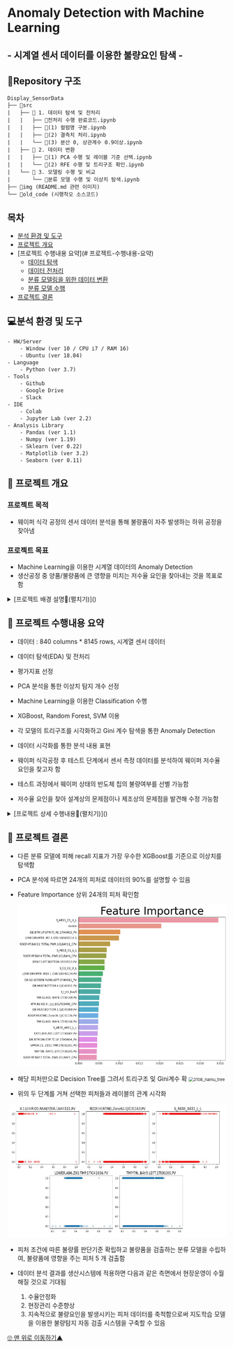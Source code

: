 # Anomaly Detection with Machine Learning
## - 시계열 센서 데이터를 이용한 불량요인 탐색 -

## 📁Repository 구조
```
Display_SensorData
├── 📁src 
|	├── 📁 1. 데이터 탐색 및 전처리
|	|	├── 📃전처리 수행 완료코드.ipynb
|	|	├── 📃(1) 컬럼명 구분.ipynb
|	|	├── 📃(2) 결측치 처리.ipynb
|	|	└── 📃(3) 분산 0, 상관계수 0.9이상.ipynb
|	├── 📁 2. 데이터 변환
|	|	├── 📃(1) PCA 수행 및 레이블 기준 선택.ipynb
|	|	└── 📃(2) RFE 수행 및 트리구조 확인.ipynb
|	└── 📁 3. 모델링 수행 및 비교
|	 	└── 📃분류 모델 수행 및 이상치 탐색.ipynb
├── 📁img (README.md 관련 이미지) 
└── 📁old_code (시행착오 소스코드)
```

## 목차


  * [분석 환경 및 도구](#분석-환경-및-도구)
  * [프로젝트 개요](#프로젝트-개요)
  * [프로젝트 수행내용 요약](# 프로젝트-수행내용-요약)
      * [데이터 탐색](#데이터-탐색)
      * [데이터 전처리](#데이터-전처리)
      * [분류 모델링을 위한 데이터 변환](#분류-모델링을-위한-데이터-변환)
      * [분류 모델 수행](#분류-모델-수행)
  * [프로젝트 결론](#프로젝트-결론)





## 💻분석 환경 및 도구

```
- HW/Server
	- Window (ver 10 / CPU i7 / RAM 16)
	- Ubuntu (ver 18.04)
- Language
	- Python (ver 3.7)
- Tools
	- Github
	- Google Drive
	- Slack
- IDE
	- Colab
	- Jupyter Lab (ver 2.2)
- Analysis Library
	- Pandas (ver 1.1)
	- Numpy (ver 1.19)
	- Sklearn (ver 0.22)
	- Matplotlib (ver 3.2)
	- Seaborn (ver 0.11)
```


## 🌿 프로젝트 개요
### 프로젝트 목적

- 웨이퍼 식각 공정의 센서 데이터 분석을 통해 불량품이 자주 발생하는 하위 공정을 찾아냄

### 프로젝트 목표

- Machine Learning을 이용한 시계열 데이터의 Anomaly Detection
- 생산공정 중 양품/불량품에 큰 영향을 미치는 저수율 요인을 찾아내는 것을 목표로 함

<details>
<summary> [프로젝트 배경 설명📌(펼치기)]()</summary>
<div markdown="1">       

### 웨이퍼 식각 공정
- TFT(박막트랜지스터)의 회로 패턴을 만들기 위해 웨이퍼의 필요한 부분만 남기고 불필요한 부분은 깎아내는 공정
- 반도체 8대 공정 중 4번째 공정으로, 공정 중 불량율이 발생할 확률이 높아 반도체 수율에 가장 큰 영향을 미침

### 저수율 웨이퍼가 발생하는 원인
- 반도체 공정의 각 프로세서에서 레시피(온도,압력,가공 시간 등)대로 작업이 이루어지지 않아서 저수율 웨이퍼가 발생함

### 저수율 요인 파악의 필요성
- 공정 중 저수율 요인을 찾아내면 해당 프로세서의 집중적인 관리를 통해 고수율 웨이퍼의 생산효율을 극대화 할 수 있음
- 최적의 Etching 공정 레시피를 제공하고자 함

</div>
</details>



## 🌿 프로젝트 수행내용 요약

- 데이터 : 840 columns * 8145 rows, 시계열 센서 데이터
- 데이터 탐색(EDA) 및 전처리
- 평가지표 선정
- PCA 분석을 통한 이상치 탐지 개수 선정
- Machine Learning을 이용한 Classification 수행
- XGBoost, Random Forest, SVM 이용
- 각 모델의 트리구조를 시각화하고 Gini 계수 탐색을 통한 Anomaly Detection
- 데이터 시각화를 통한 분석 내용 표현

- 웨이퍼 식각공정 후 테스트 단계에서 센서 측정 데이터를 분석하여 웨이퍼 저수율 요인을 찾고자 함
- 테스트 과정에서 웨이퍼 상태의 반도체 칩의 불량여부를 선별 가능함
- 저수율 요인을 찾아 설계상의 문제점이나 제조상의 문제점을 발견해 수정 가능함


<details>
<summary> [프로젝트 상세 수행내용📌(펼치기)]()</summary>
<div markdown="1">    

## 📌데이터 탐색
- 데이터 : 디스플레이 Etching 공정의 센서데이터 (csv 파일)
- 840 컬럼 x 8145개 행의 int, float 타입 데이터임
- 반도체 식각 공정은 여러 단계로 구성되어 있으며, 각 단계는 사람이 검수함
- 따라서 각 피처는 휴먼에러를 포함하고 있을 수 있음
- 각 단계에는 센서가 배치되어 있으며, 이 센서는 1초 마다 값을 측정함
- 센서 측정값을 1시간 단위로 평균 내어 저장한 csv 파일을 분석 대상으로 함 

## 📌[데이터 전처리](https://github.com/ammobam/Display_SensorData/tree/main/src/1.%20%EB%8D%B0%EC%9D%B4%ED%84%B0%20%ED%83%90%EC%83%89%20%EB%B0%8F%20%EC%A0%84%EC%B2%98%EB%A6%AC)
- 결측치 처리
- 분산 0인 데이터 제거
- 생산라인 L, R 구분하여 한 쪽 라인 제거
- 피처 간 상관계수가 큰 피처 제거
- VIF > 30 이상의 피처 제거 (최종 모델링 작업에서는 생략함)


<details>
<summary> [데이터 전처리 상세내용📌(펼치기)]()</summary>
<div markdown="1">   

### 1)  결측치 처리
- 전체 값이 없는 컬럼 삭제
	-  7개 컬럼은 전체 8145개의 행이 모두 결측치임
	-  데이터가 없으므로 삭제함
- 그 외 결측치 처리
	- 남은 결측치는 ffill로 처리함
	- 이 데이터는 센서 데이터의 1시간 단위 평균 값이므로 전체 컬럼에 대한 평균보다는 이전 행의 값으로 결측치를 처리하는 것이 적절함

### 2)  분산 0인 데이터 제거
- 분산이 0인 데이터를 제거하는 이유?
    - 어떤 피처의 분산이 0이라는 것은 그 피처의 데이터가 모든 행에 대해 거의 변하지 않은 것을 의미함
    - 어떤 경우에도 같은 값을 내는 컬럼이 불량률에 영향을 주고 있다고 보기 어려움
- 수행 방법
    - 방법1 : sklearn의 VarianceThreshold 사용
    - 방법2 : var() 사용
- 결과


### 3)  생산라인 L, R 구분하여 한 쪽 라인 제거
- 피처 이름에 L, R가 반복하여 등장함
	- 피처 이름을 비교해본 결과 L, R은 좌, 우 생산라인일 것으로 생각됨
- 생산라인 L, R 구분하여 한 쪽 라인 제거하는 이유?
	- L, R이 동일한 공정을 수행하는 별개 라인이라면, 
	- 두 라인의 데이터를 모두 사용하는 것은 동일한 데이터가 최종 분류 모델에 중복하여 영향력을 주게 됨
	- 이 프로젝트는 공정의 특성에 따라  발생하는 저수율 요인을 찾고자 함
	- 따라서 L, R 라인에 속하는 공정이 동일한 공정이라면 L, R에 따른 차이가 발생해서는 안 됨
- 수행 방법
	(1) L, R 이름 분류
	- 피처 이름에 L, R이 표시된 피처를 분류함
		-  LR, L_R 등 구분이 어려운 이름은 우선 제외함
		-  L, R 을 분류함
		-  그 외 분류되지 않은 피처는 공통 생산라인으로 간주함
	-  라인별 피처 개수 확인
		-  L 피처 : 95개
		-  R 피처 : 91개
		- L 피처와 R 피처의 개수가 약간 차이남

	(2) L, R이 동일한 공정을 수행하는 별개 라인인지 확인
	-  각 라인의 피처 이름을 비교
		- L, R의 피처 이름을 비교하여 어느 한 쪽에 포함되지 않은 독특한 피처가 있는지 확인함
		- 이름 비교 결과 L 피처와 R 피처 이름 패턴은 매우 유사함
	-  L, R 상관계수 히트맵 확인
		- L, R 라인 각각의 상관계수를 히트맵으로 시각화함
		- L, R 라인 각 히트맵은 매우 유사한 패턴을 보임
		- 이는 L, R라인에 속한 피처 간에 유사한 상관관계가 있음을 의미함
	- 결론
		- L, R에 속한 각 피처의 유사한 이름, 피처간 상관계수의 패턴으로 보아
		- L, R은 동일한 공정을 수행하는 별개 생산라인으로 판단하는 것이 타당함

	(3) 피처 수가 적은 Right 라인의 피처를 제외하여 모델링 수행함



### 4)  피처 간 상관계수가 큰 피처 제거
- 상관계수 : 피처가 서로 종속된 정도를 나타낸 값. 강한 상관관계에 있는 경우 큰 값을 나타냄
- 상관계수가 큰 피처를 제거하는 이유?
    - 두 피처가 강한 상관관계에 있다는 것은, 하나의 피처 값이 다른 피처의 값에 큰 영향을 주고있음을 의미함
    - 두 피처는 동일한 원인에 기인하여 변하는 것으로 추측할 수 있음
    - 이를 제거하지 않고 두면 사실상 같은 의미인 데이터가 모델링에 여러 번 반영됨
    - 사실상 종속관계에 있는 피처들이 모델링에 크게 기여하는 것과 같음
    - 모델링에 영향을 미치는 원인들이 모두 비슷한 중요도로 반영되게 하려면 종속성이 낮은 피처들만을 이용하여 모델을 만드는 것이 타당함
- 여기서는 피처 간 상관계수의 절대값이 0.9 이상인 경우를 종속된 것으로 봄

### 5)  VIF > 30 이상의 피처 제거 (최종 모델링에서 생략함)
- VIF : Variation Inflation Factor, 분산팽창요인
    - 다중회귀분석 시 종속변수 Y를 제외하고 독립변수(피처)에 대해서만 판단함
    - 피처 사이에 회귀분석을 실시하여 결정계수(R2)가 높으면 다중공선성의 문제가 발생할 가능성이 높음
    - 피처의 특정 조합에서 회귀선의 설명력(결정계수)이 높으면 VIF 값이 커짐

- 이 데이터의 경우 컬럼 수가 많아서 VIF 기준을 30 정도로 잡아야 함
- VIF를 이용해서 컬럼을 제거하는 방법:
    - (1) VIF 계산
    - (2) VIF가 가장 큰 피처를 제외하고 다시 VIF 계산
    - (3-1) 가장 큰 VIF가
        - 이전의 VIF보다 커지거나, 
        - 무한으로 발산하는 경우에는
        - 제외했던 컬럼을 다시 포함하고 2순위의 컬럼을 제외하여 (1), (2) 반복
    - (3-2) 가장 큰 VIF를 확인한 결과 이전의 VIF보다 작고, 30 이상이면 (1), (2) 반복
- 순차적으로 진행되는 작업으로 수행 시간이 오래 걸리는 작업임

- 최종 모델링에서 제외한 이유 ?
    - 위와 같은 방법으로 피처를 제거한 결과, 남은 피처가 모델을 충분히 설명하지 못하는 것 같음
- 대안
    - RFE를 이용하여 중요 피처를 추출함


</div>
</details>
    
    
## 📌[분류 모델링을 위한 데이터 변환](https://github.com/ammobam/Display_SensorData/tree/main/src/2.%20%EB%8D%B0%EC%9D%B4%ED%84%B0%20%EB%B3%80%ED%99%98)
- 수행 목표 및 방법
	- 프로젝트 목표인 **중요 피처 도출**을 위해 모델링 후 반복 작업함
- 수행 내용
    - PCA 수행
    - 레이블 기준 설정
    - RFE 클래스를 이용한 중요 피처 선정 

<details>
<summary> [분류 모델링을 위한 데이터 변환 상세내용📌(펼치기)]()</summary>
<div markdown="1">   

### 1)  PCA 수행
- PCA 수행을 통해 중요 피처를 몇 개 추출하는 것이 적절한지 조사함
- n_components를 전체 피처 개수로 설정하여 PCA를 수행함
- 이 경우 주성분과 피처는 1:1 대응하므로, 데이터를 잘 설명할 수 있는 주성분 수가 곧 중요 피처 개수임
- 방법1 : Elbow Point 확인
    - 피처 - 설명변수 그래프를 그려서 Elbow Point를 확인함
    - 또는 설명변수가 급감하는 때의 주성분 인덱스를 찾음
    - 이 방법을 사용하면 **최소한의 주성분 개수**로 전체 데이터의 경향을 설명할 수 있음
- 방법2 : 설명변수 비율의 누적합 확인
    - 설명변수 비율의 누적합이 0.90일 때의 주성분 개수로 선택할 수 있음
    - 이 경우 **전체 데이터의 90%를 설명하기 위해 필요한 주성분 개수**를 구하는 것과 같음
    



### 2)  레이블 기준 선택
- 불량품/양품 나누는 기준 선택
- 기준 1 : 데이터 값 상위 5% 기준으로 불량품을 구분한 경우, 불균형한 트리가 생성됨

<img src="img\2108_namu_tree_label1.png" alt="2108_namu_tree_label1" style="zoom:25%;" />



- 기준 2 : 양품/불량품 데이터 개수가 비슷해지도록 한 경우, 균형 잡힌 트리가 생성됨

<img src="img\2108_namu_tree_label2.png" alt="2108_namu_tree_label2" style="zoom:25%;" />



### 3)  RFE 클래스를 이용한 중요 피처 선정
- PCA 수행 결과로 나온 중요 피처 개수를 참고하여 RFE를 수행함
- RFE
    - recursive feature elimination (재귀적 피처 제거)
    - 모델에 가장 영향을 적게 미치는 일부 피처를 제외하고 다시 모델 학습을 수행함
    - 위 작업을 반복하여 최종적으로는 중요한 피처만으로 학습한 모델을 반환함
	- 피처 제외 기준 : 회귀 모델에서는 coef, 분류 모델에서는 feature_importance를 기준으로 함
    - 이용한 클래스 : sklearn.feature_selection.RFE


</div>
</details>

## 📌[분류 모델 수행](https://github.com/ammobam/Display_SensorData/tree/main/src/3.%20%EB%AA%A8%EB%8D%B8%EB%A7%81%20%EC%88%98%ED%96%89%20%EB%B0%8F%20%EB%B9%84%EA%B5%90)
### 1) 분류 모델의 이해
- 단일 모델 학습 방식
	- 단일 알고리즘으로 하나의 모델을 이용하여 분류함
	- 해당 알고리즘 : SVM, Decision Tree
- Ensemble 모델 학습 방식
	- (1) Voting
	    - **여러 알고리즘**으로 모델을 생성하고 분류 결과를 비교하여 가장 좋은 모델을 선정하는 방법
        - voting 유형
        	- hard voting : voting 결과를 1, 0으로 리턴
	        - soft voting : voting 결과를 확률로 리턴

	- (2) Bagging
	    - **한 가지 알고리즘**으로 여러 개의 모델 생성하여 병렬 학습함
	    - 각 모델은 데이터 샘플링을 달리하여 비교함
	    - 해당 알고리즘 : Random Forest

	- (3) Boosting
	    - 여러 모델이 **순차적으로 학습함**
	    - 이전 모델이 잘못 분류한 데이터에 **가중치**를 부여하고 다음 모델 훈련에 적용함
	    - 해당 알고리즘 : Ada Boost, GBM, XGBoost, LightBoost

	- (4) Stacking
	    - 이전 모델 훈련 결과로 나온 예측값으로 다음 모델(메타모델)을 훈련함

### 2) 분류 알고리즘

#### SVM

#### RandomForest

#### Xgboost

### 3) 평가지표 선정

- 이 데이터에서는 극소수의 불량품을 판정하지 못하는 것을 피해야 함
    - 양품은 고객에게 배송되고, 불량품은 재검수 해보는 상황에서
    - 불량품을 양품으로 판정한 경우, 재검수가 이뤄지지 않고 불량품이 고객에게 배송됨
    - 브랜드 신뢰도가 하락하는 등 치명적인 문제가 발생함
- 따라서 <u>재현율(recall)</u>이 적절한 평가지표임
    - FP가 높고, FN이 낮은지 중점적으로 살펴야 함

<details>
<summary>[평가지표 배경지식📌(펼치기)]()</summary>
<div markdown="1">   

    - 정확도(accuracy) : TN + TP / 전체
    - 정밀도(precision) : TP / (FP + TP)
        - Pos로 예측한 것 중 실제 Pos였던 것
        - 양성예측도
        - Pos 예측 성능을 더 정밀하게 측정하기 위한 평가지표
        - FP를 낮추는 데 초점
    - 재현율(recall) : TP / (FN + TP)
        - 실제 Pos인 것 중 실제 Pos였던 것
        - 민감도, TPR(True Positive Rate)
        - Pos를 Neg로 판단하면 치명적인 경우 사용
        - FN을 낮추는 데 초점
    - F1 Score
        - 정밀도와 재현율의 조화평균
        - 두 평가지표를 적절히 고려하는 경우에 사용함
        -  2pr/(p+r)
    - ROC 곡선
        - 이진분류의 예측 성능 측정에 사용함
        - FP비율 - TP비율(recall) 곡선
</div>
</details>

### 4) 각 모델의 트리구조 확인
- (작성예정)🐥

</div>
</details>

## 🌿 프로젝트 결론

- 다른 분류 모델에 피해 recall 지표가 가장 우수한 XGBoost를 기준으로 이상치를 탐색함
- PCA 분석에 따르면 24개의 피처로 데이터의 90%를 설명할 수 있음
- Feature Importance 상위 24개의 피처 확인함

  <img src="img\2108_namu_feature_importance.png" alt="2108_namu_feature_importance" style="zoom:67%;" />

- 해당 피처만으로 Decision Tree를 그려서 트리구조 및 Gini계수 확
  <img src="img\2108_namu_tree.png" alt="2108_namu_tree" style="zoom: 67%;" />
  
- 위의 두 단계를 거쳐 선택한 피처들과 레이블의 관계 시각화
<img src="img\2108_namu.JPG" style="zoom:67%;" />

- 피처 조건에 따른 불량률 판단기준 확립하고 불량품을 검출하는 분류 모델을 수립하여, 불량품에 영향을 주는 피처 5 개 검출함

- 데이터 분석 결과를 생산시스템에 적용하면 다음과 같은 측면에서 현장운영이 수월해질 것으로 기대됨
	1) 수율안정화
	2) 현장관리 수준향상
	3) 지속적으로 불량요인을 발생시키는 피처 데이터를 축척함으로써 지도학습 모델을 이용한 불량탐지 자동 검출 시스템을 구축할 수 있음

<a href="#" class="btn--success" >🙄 맨 위로 이동하기▲</a>
